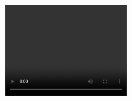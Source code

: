 <html>
<head>
	<title>HLS</title>
	<script type="text/javascript" src="jquery-2.2.4.min.js"></script>
	<script src="https://cdn.jsdelivr.net/hls.js/latest/hls.min.js"></script>
	<style type="text/css">
	video{
		width: 400px;
		height: 300px;
	}
	</style>
</head>
<body>
<video id="video" autoplay="true"></video>
<script>
 	var body = $('body');
 	body.css({
 		width:'100%',
 		margin:0
 	})
 	var video = $('#video');
 	if(Hls.isSupported()) {
	    var hls = new Hls();
	    hls.loadSource('http://www.streambox.fr/playlists/test_001/stream.m3u8');
	    hls.attachMedia(video.get(0));
	    hls.on(Hls.Events.MANIFEST_PARSED,function() {
	      video.play();
	  });
	 }else{
	 	video.html('不支持的视频');
	 }
</script>

</body>
</html>
